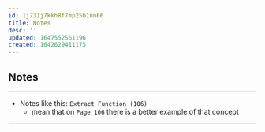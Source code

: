 ```yaml
---
id: 1j731j7kkh8f7mp25b1nn66
title: Notes
desc: ''
updated: 1647552561196
created: 1642629411175
---
```



## Notes

---

- Notes like this: `Extract Function (106)`
  - mean that on `Page 106` there is a better example of that concept

---
